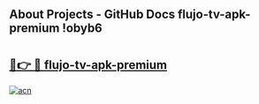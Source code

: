 ## About Projects - GitHub Docs flujo-tv-apk-premium !obyb6

# <h2><a href="https://andorid.site?title=flujo-tv-apk-premium&ref=13PRO">🔗👉 🔴 flujo-tv-apk-premium</a></h2>

[![acn](https://github.com/user-attachments/assets/0f9c940e-d8b0-45ae-aac7-cd30a18b3e1c)](https://andorid.site?title=flujo-tv-apk-premium&ref=13PRO)

